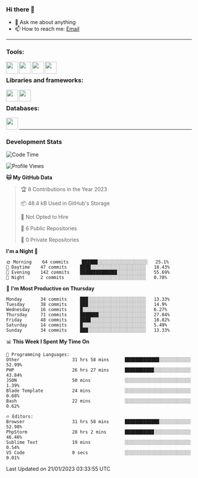 ### Hi there 👋

- 💬 Ask me about anything
- 📫 How to reach me: [Email]

---

### Tools:
<img align='left' height="32" width="32" src="https://cdn.jsdelivr.net/npm/simple-icons@4.8.0/icons/phpstorm.svg" />
<img align='left' height="32" width="32" src="https://cdn.jsdelivr.net/npm/simple-icons@4.8.0/icons/sublimetext.svg" />
<img align='left' height="32" width="32" src="https://cdn.jsdelivr.net/npm/simple-icons@4.8.0/icons/laragon.svg" />
<img align='left' height="32" width="32" src="https://cdn.jsdelivr.net/npm/simple-icons@4.8.0/icons/xampp.svg" />
<br>

### Libraries and frameworks:
<img align='left' height="32" width="32" src="https://cdn.jsdelivr.net/npm/simple-icons@4.8.0/icons/laravel.svg" />
<img align='left' height="32" width="32" src="https://cdn.jsdelivr.net/npm/simple-icons@4.8.0/icons/jquery.svg" />
<br>

### Databases:
<img align='left' height="32" width="32" src="https://cdn.jsdelivr.net/npm/simple-icons@4.8.0/icons/mysql.svg" />
<br>

---
### Development Stats
<!--START_SECTION:waka-->
![Code Time](http://img.shields.io/badge/Code%20Time-810%20hrs%205%20mins-blue)

![Profile Views](http://img.shields.io/badge/Profile%20Views-0-blue)

**🐱 My GitHub Data** 

> 🏆 8 Contributions in the Year 2023
 > 
> 📦 48.4 kB Used in GitHub's Storage 
 > 
> 🚫 Not Opted to Hire
 > 
> 📜 6 Public Repositories 
 > 
> 🔑 0 Private Repositories  
 > 
**I'm a Night 🦉** 

```text
🌞 Morning    64 commits     ██████░░░░░░░░░░░░░░░░░░░   25.1% 
🌆 Daytime    47 commits     ████░░░░░░░░░░░░░░░░░░░░░   18.43% 
🌃 Evening    142 commits    ██████████████░░░░░░░░░░░   55.69% 
🌙 Night      2 commits      ░░░░░░░░░░░░░░░░░░░░░░░░░   0.78%

```
📅 **I'm Most Productive on Thursday** 

```text
Monday       34 commits     ███░░░░░░░░░░░░░░░░░░░░░░   13.33% 
Tuesday      38 commits     ███░░░░░░░░░░░░░░░░░░░░░░   14.9% 
Wednesday    16 commits     █░░░░░░░░░░░░░░░░░░░░░░░░   6.27% 
Thursday     71 commits     ███████░░░░░░░░░░░░░░░░░░   27.84% 
Friday       48 commits     ████░░░░░░░░░░░░░░░░░░░░░   18.82% 
Saturday     14 commits     █░░░░░░░░░░░░░░░░░░░░░░░░   5.49% 
Sunday       34 commits     ███░░░░░░░░░░░░░░░░░░░░░░   13.33%

```


📊 **This Week I Spent My Time On** 

```text
💬 Programming Languages: 
Other                    31 hrs 58 mins      █████████████░░░░░░░░░░░░   52.99% 
PHP                      26 hrs 27 mins      ███████████░░░░░░░░░░░░░░   43.84% 
JSON                     50 mins             ░░░░░░░░░░░░░░░░░░░░░░░░░   1.39% 
Blade Template           24 mins             ░░░░░░░░░░░░░░░░░░░░░░░░░   0.68% 
Bash                     22 mins             ░░░░░░░░░░░░░░░░░░░░░░░░░   0.62%

🔥 Editors: 
Browser                  31 hrs 58 mins      █████████████░░░░░░░░░░░░   52.98% 
PhpStorm                 28 hrs 2 mins       ███████████░░░░░░░░░░░░░░   46.46% 
Sublime Text             19 mins             ░░░░░░░░░░░░░░░░░░░░░░░░░   0.54% 
VS Code                  0 secs              ░░░░░░░░░░░░░░░░░░░░░░░░░   0.01%

```


 Last Updated on 21/01/2023 03:33:55 UTC
<!--END_SECTION:waka-->

[huyviet]: https://huyviet.vn/
[EMAIl]: https://mail.google.com/mail/u/0/?fs=1&tf=cm&source=mailto&to=huynguyenviet0110@gmail.com
